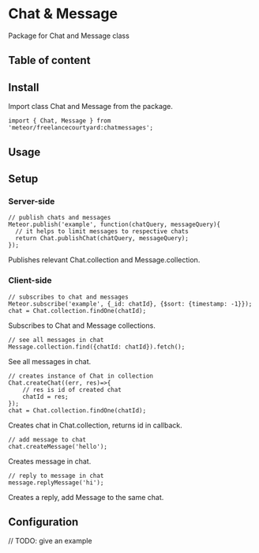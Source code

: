 # Chat & Message
Package for Chat and Message class
## Table of content
<!-- START doctoc generated TOC please keep comment here to allow auto update -->
<!-- DON'T EDIT THIS SECTION, INSTEAD RE-RUN doctoc TO UPDATE -->

<!-- END doctoc generated TOC please keep comment here to allow auto update -->
## Install
Import class Chat and Message from the package.
```
import { Chat, Message } from 'meteor/freelancecourtyard:chatmessages';
```

## Usage

## Setup

### Server-side
```
// publish chats and messages
Meteor.publish('example', function(chatQuery, messageQuery){
  // it helps to limit messages to respective chats
  return Chat.publishChat(chatQuery, messageQuery);
});
```
Publishes relevant Chat.collection and Message.collection.

### Client-side
```
// subscribes to chat and messages
Meteor.subscribe('example', {_id: chatId}, {$sort: {timestamp: -1}});
chat = Chat.collection.findOne(chatId);
```
Subscribes to Chat and Message collections.
```
// see all messages in chat
Message.collection.find({chatId: chatId}).fetch();

```
See all messages in chat.
```
// creates instance of Chat in collection
Chat.createChat((err, res)=>{
    // res is id of created chat
    chatId = res;
});
chat = Chat.collection.findOne(chatId);
```
Creates chat in Chat.collection, returns id in callback.
```
// add message to chat
chat.createMessage('hello');

```
Creates message in chat.
```
// reply to message in chat
message.replyMessage('hi');

```
Creates a reply, add Message to the same chat.

## Configuration
// TODO: give an example
